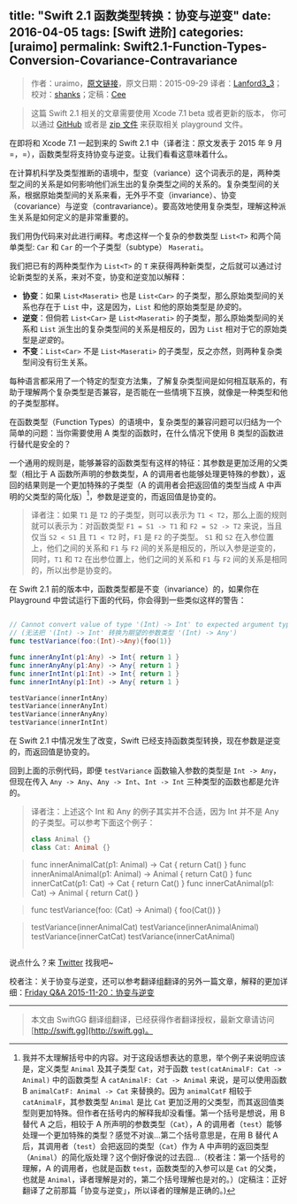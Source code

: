 title: "Swift 2.1 函数类型转换：协变与逆变"
date: 2016-04-05
tags: [Swift 进阶]
categories: [uraimo]
permalink: Swift2.1-Function-Types-Conversion-Covariance-Contravariance
---
> 作者：uraimo，[原文链接](https://www.uraimo.com/2015/09/29/Swift2.1-Function-Types-Conversion-Covariance-Contravariance/)，原文日期：2015-09-29
> 译者：[Lanford3_3](http://lanfordcai.github.io)；校对：[shanks](http://codebuild.me/)；定稿：[Cee](https://github.com/Cee)
  








<!--此处开始正文-->

> 这篇 Swift 2.1 相关的文章需要使用 Xcode 7.1 beta 或者更新的版本， 你可以通过 [GitHub](https://github.com/uraimo/Swift-Playgrounds) 或者是 [zip 文件](https://www.uraimo.com/2015/09/29/Swift2.1-Function-Types-Conversion-Covariance-Contravariance/) 来获取相关 playground 文件。

在即将和 Xcode 7.1 一起到来的 Swift 2.1 中（译者注：原文发表于 2015 年 9 月=，=），函数类型将支持协变与逆变。让我们看看这意味着什么。 
<!--more-->

在计算机科学及类型推断的语境中，型变（variance）这个词表示的是，两种类型之间的关系是如何影响他们派生出的复杂类型之间的关系的。复杂类型间的关系，根据原始类型间的关系来看，无外乎不变（invariance）、协变（covariance）与逆变（contravariance）。要高效地使用复杂类型，理解这种派生关系是如何定义的是非常重要的。

我们用伪代码来对此进行阐释。考虑这样一个复杂的参数类型 `List<T>` 和两个简单类型: `Car` 和 `Car` 的一个子类型（subtype） `Maserati`。

我们把已有的两种类型作为 `List<T>` 的 `T` 来获得两种新类型，之后就可以通过讨论新类型的关系，来对不变，协变和逆变加以解释：

* **协变**：如果 `List<Maserati>` 也是 `List<Car>` 的子类型，那么原始类型间的关系也存在于 `List` 中，这是因为，`List` 和他的原始类型是*协变*的。
* **逆变**：但倘若 `List<Car>` 是 `List<Maserati>` 的子类型，那么原始类型间的关系和 `List` 派生出的复杂类型间的关系是相反的，因为 `List` 相对于它的原始类型是*逆变*的。
* **不变**：`List<Car>` 不是 `List<Maserati>` 的子类型，反之亦然，则两种复杂类型间没有衍生关系。

每种语言都采用了一个特定的型变方法集，了解复杂类型间是如何相互联系的，有助于理解两个复杂类型是否兼容，是否能在一些情境下互换，就像是一种类型和他的子类型那样。

在函数类型（Function Types）的语境中，复杂类型的兼容问题可以归结为一个简单的问题：当你需要使用 A 类型的函数时，在什么情况下使用 B 类型的函数进行替代是安全的？

一个通用的规则是，能够兼容的函数类型有这样的特征：其参数是更加泛用的父类型（相比于 A 函数所声明的参数类型，A 的调用者也能够处理更特殊的参数），返回的结果则是一个更加特殊的子类型（A 的调用者会把返回值的类型当成 A 中声明的父类型的简化版）[^1]，参数是逆变的，而返回值是协变的。

> 译者注：如果 `T1` 是 `T2` 的子类型，则可以表示为 `T1 < T2`，那么上面的规则就可以表示为：对函数类型 `F1 = S1 -> T1` 和 `F2 = S2 -> T2` 来说，当且仅当 `S2 < S1` 且 `T1 < T2` 时，`F1` 是 `F2` 的子类型。
> `S1` 和 `S2` 在入参位置上，他们之间的关系和 `F1` 与 `F2` 间的关系是相反的，所以入参是逆变的，同时，`T1` 和 `T2` 在出参位置上，他们之间的关系和 `F1` 与 `F2` 间的关系是相同的，所以出参是协变的。

在 Swift 2.1 前的版本中，函数类型都是不变（invariance）的，如果你在 Playground 中尝试运行下面的代码，你会得到一些类似这样的警告：

```swift

// Cannot convert value of type '(Int) -> Int' to expected argument type '(Int) -> Any 
// (无法把 '(Int) -> Int' 转换为期望的参数类型 '(Int) -> Any')
func testVariance(foo:(Int)->Any){foo(1)}

func innerAnyInt(p1:Any) -> Int{ return 1 }
func innerAnyAny(p1:Any) -> Any{ return 1 }
func innerIntInt(p1:Int) -> Int{ return 1 }
func innerIntAny(p1:Int) -> Any{ return 1 }

testVariance(innerIntAny)
testVariance(innerAnyInt)
testVariance(innerAnyAny)
testVariance(innerIntInt)
```

在 Swift 2.1 中情况发生了改变，Swift 已经支持函数类型转换，现在参数是逆变的，而返回值是协变的。

回到上面的示例代码，即便 `testVariance` 函数输入参数的类型是 `Int -> Any`，但现在传入 `Any -> Any`、`Any -> Int`、`Int -> Int` 三种类型的函数也都是允许的。 

> 译者注：上述这个 Int 和 Any 的例子其实并不合适，因为 Int 并不是 Any 的子类型。可以参考下面这个例子：
> 
> ```swift
>class Animal {}
>class Cat: Animal {}

>func innerAnimalCat(p1: Animal) -> Cat { return Cat() }
>func innerAnimalAnimal(p1: Animal) -> Animal { return Cat() }
>func innerCatCat(p1: Cat) -> Cat { return Cat() }
>func innerCatAnimal(p1: Cat) -> Animal { return Cat() }

>func testVariance(foo: (Cat) -> Animal) { foo(Cat()) }

>testVariance(innerAnimalCat)
>testVariance(innerAnimalAnimal)
>testVariance(innerCatCat)
>testVariance(innerCatAnimal)
> ```
> 

说点什么？来 [Twitter](https://www.twitter.com/uraimo) 找我吧~

校者注：关于协变与逆变，还可以参考翻译组翻译的另外一篇文章，解释的更加详细：[Friday Q&A 2015-11-20：协变与逆变](http://swift.gg/2015/12/24/friday-qa-2015-11-20-covariance-and-contravariance/)

---

[^1]: 我并不太理解括号中的内容。对于这段话想表达的意思，举个例子来说明应该是，定义类型 `Animal` 及其子类型 `Cat`，对于函数 `test(catAnimalF: Cat -> Animal)` 中的函数类型 A `catAnimalF: Cat -> Animal` 来说，是可以使用函数 B `animalCatF: Animal -> Cat` 来替换的。因为 `animalCatF` 相较于 `catAnimalF`，其参数类型 `Animal` 是比 `Cat` 更加泛用的父类型，而其返回值类型则更加特殊。但作者在括号内的解释我却没看懂。第一个括号是想说，用 B 替代 A 之后，相较于 A 所声明的参数类型（`Cat`），A 的调用者（`test`）能够处理一个更加特殊的类型？感觉不对诶...第二个括号意思是，在用 B 替代 A 后，其调用者（`test`）会把返回的类型（`Cat`）作为 A 中声明的返回类型（`Animal`）的简化版处理？这个倒好像说的过去囧...（校者注：第一个括号的理解，A 的调用者，也就是函数 `test`，函数类型的入参可以是 `Cat` 的父类，也就是 `Animal`，译者理解是对的，第二个括号理解也是对的。）(定稿注：正好翻译了之前那篇「协变与逆变」，所以译者的理解是正确的。)

> 本文由 SwiftGG 翻译组翻译，已经获得作者翻译授权，最新文章请访问 [http://swift.gg](http://swift.gg)。